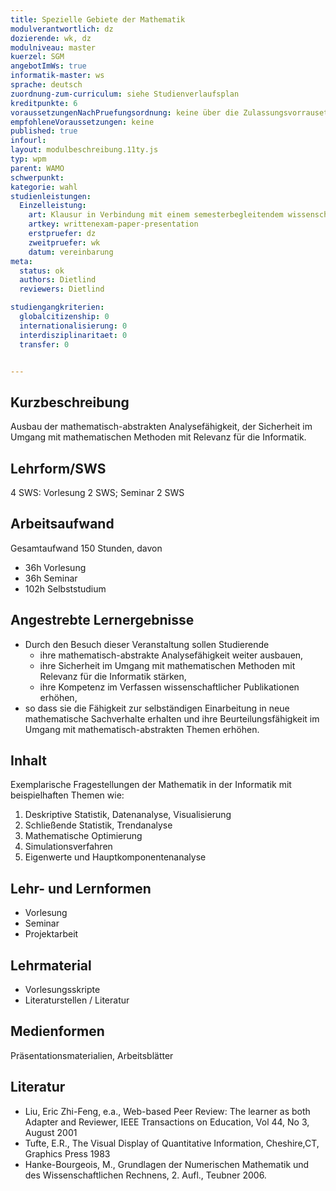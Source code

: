 ```yaml
---
title: Spezielle Gebiete der Mathematik
modulverantwortlich: dz
dozierende: wk, dz
modulniveau: master
kuerzel: SGM
angebotImWs: true
informatik-master: ws
sprache: deutsch
zuordnung-zum-curriculum: siehe Studienverlaufsplan
kreditpunkte: 6
voraussetzungenNachPruefungsordnung: keine über die Zulassungsvorrausetzungen zum Studium hinausgehenden
empfohleneVoraussetzungen: keine
published: true
infourl: 
layout: modulbeschreibung.11ty.js
typ: wpm
parent: WAMO
schwerpunkt:
kategorie: wahl
studienleistungen:
  Einzelleistung:
    art: Klausur in Verbindung mit einem semesterbegleitendem wissenschaftlichen Paper / Präsentation
    artkey: writtenexam-paper-presentation
    erstpruefer: dz
    zweitpruefer: wk
    datum: vereinbarung
meta:
  status: ok     
  authors: Dietlind
  reviewers: Dietlind

studiengangkriterien:
  globalcitizenship: 0
  internationalisierung: 0
  interdisziplinaritaet: 0
  transfer: 0


---
```


## Kurzbeschreibung
Ausbau der mathematisch-abstrakten Analysefähigkeit, der Sicherheit im Umgang mit mathematischen Methoden mit Relevanz für die Informatik.

## Lehrform/SWS 
4 SWS: Vorlesung 2 SWS; Seminar 2 SWS

## Arbeitsaufwand 
Gesamtaufwand 150 Stunden, davon 

- 36h Vorlesung 
- 36h Seminar
- 102h Selbststudium 

## Angestrebte Lernergebnisse

* Durch den Besuch dieser Veranstaltung sollen Studierende  
    * ihre mathematisch-abstrakte Analysefähigkeit weiter ausbauen,
    * ihre Sicherheit im Umgang mit mathematischen Methoden mit Relevanz für die Informatik stärken, 
    * ihre Kompetenz im Verfassen wissenschaftlicher Publikationen erhöhen,
* so dass sie die Fähigkeit zur selbständigen Einarbeitung in neue mathematische Sachverhalte erhalten und ihre Beurteilungsfähigkeit im Umgang mit mathematisch-abstrakten Themen erhöhen.


## Inhalt

Exemplarische Fragestellungen der Mathematik in der Informatik mit beispielhaften Themen wie:
1. Deskriptive Statistik, Datenanalyse, Visualisierung
2. Schließende Statistik, Trendanalyse
3. Mathematische Optimierung
4. Simulationsverfahren
5. Eigenwerte und Hauptkomponentenanalyse

## Lehr- und Lernformen

* Vorlesung
* Seminar
* Projektarbeit


## Lehrmaterial

* Vorlesungsskripte
* Literaturstellen / Literatur

## Medienformen
Präsentationsmaterialien, Arbeitsblätter

## Literatur
* Liu, Eric Zhi-Feng, e.a., Web-based Peer Review: The learner as both Adapter and Reviewer, IEEE Transactions on Education, Vol 44, No 3, August 2001
* Tufte, E.R., The Visual Display of Quantitative Information, Cheshire,CT, Graphics Press 1983
* Hanke-Bourgeois, M., Grundlagen der Numerischen Mathematik und des Wissenschaftlichen Rechnens, 2. Aufl., Teubner 2006.



